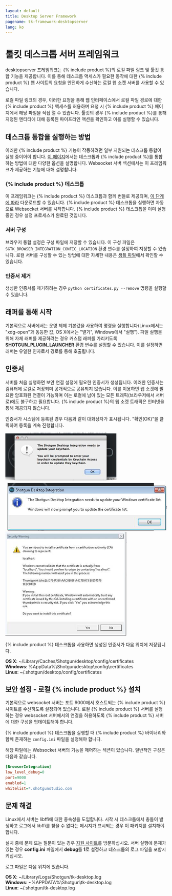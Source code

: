 ```yaml
---
layout: default
title: Desktop Server Framework
pagename: tk-framework-desktopserver
lang: ko
---
```


# 툴킷 데스크톱 서버 프레임워크

desktopserver 프레임워크는 {% include product %}의 로컬 파일 링크 및 툴킷 통합 기능을 제공합니다.  이를 통해 데스크톱 액세스가 필요한 동작에 대한 {% include product %} 웹 사이트의 요청을 안전하게 수신하는 로컬 웹 소켓 서버를 사용할 수 있습니다.

로컬 파일 링크의 경우, 이러한 요청을 통해 웹 인터페이스에서 로컬 파일 경로에 대한 {% include product %} 액세스를 허용하며 요청 시 {% include product %} 페이지에서 해당 파일을 직접 열 수 있습니다.
툴킷의 경우 {% include product %}를 통해 지정된 엔티티에 대해 등록된 파이프라인 액션을 확인하고 이를 실행할 수 있습니다.

## 데스크톱 통합을 실행하는 방법

이러한 {% include product %} 기능이 작동하려면 일부 지원되는 데스크톱 통합이 실행 중이어야 합니다.
[이 페이지](https://developer.shotgridsoftware.com/c79f1656/)에서는 데스크톱과 {% include product %}를 통합하는 방법에 대한 다양한 옵션을 설명합니다.  Websocket 서버 섹션에서는 이 프레임워크가 제공하는 기능에 대해 설명합니다.

### {% include product %} 데스크톱

이 프레임워크는 {% include product %} 데스크톱과 함께 번들로 제공되며, [이 단계에 따라](https://developer.shotgridsoftware.com/d587be80/#installation-of-desktop) 다운로드할 수 있습니다. {% include product %} 데스크톱을 실행하면 자동으로 Websocket 서버를 시작합니다.  {% include product %} 데스크톱을 이미 실행 중인 경우 설정 프로세스가 완료된 것입니다.

### 서버 구성

브라우저 통합 설정은 구성 파일에 저장할 수 있습니다. 이 구성 파일은 `SGTK_BROWSER_INTEGRATION_CONFIG_LOCATION` 환경 변수를 설정하여 지정할 수 있습니다. 로컬 서버를 구성할 수 있는 방법에 대한 자세한 내용은 [샘플 파일](https://github.com/shotgunsoftware/tk-framework-desktopserver/blob/master/app/config.ini.example)에서 확인할 수 있습니다.

### 인증서 제거

생성한 인증서를 제거하려는 경우 `python certificates.py --remove` 명령을 실행할 수 있습니다.

## 래퍼를 통해 시작

기본적으로 서버에서는 운영 체제 기본값을 사용하여 명령을 실행합니다(Linux에서는 "xdg-open"과 동등한 값, OS X에서는 "열기", Windows에서 "실행"). 파일 실행을 위해 자체 래퍼를 제공하려는 경우 커스텀 래퍼를 가리키도록 **SHOTGUN_PLUGIN_LAUNCHER** 환경 변수를 설정할 수 있습니다. 이를 설정하면 래퍼는 유일한 인자로서 경로를 통해 호출됩니다.

## 인증서

서버를 처음 실행하면 보안 연결 설정에 필요한 인증서가 생성됩니다. 이러한 인증서는 컴퓨터에 로컬로 저장되며 공개적으로 공유되지 않습니다.
이를 이용하면 웹 소켓에 필요한 암호화된 연결이 가능하며 이는 로컬에 남아 있는 모든 트래픽(브라우저에서 서버로)에도 불구하고 필요합니다. {% include product %}의 웹 소켓 트래픽은 인터넷을 통해 제공되지 않습니다.

인증서가 시스템에 등록된 경우 다음과 같이 대화상자가 표시됩니다.
"확인(OK)"을 클릭하여 등록을 계속 진행합니다.

![](images/osx_warning_1.jpg)![](images/windows_warning_1.jpg)![](images/windows_warning_2.jpg)


{% include product %} 데스크톱을 사용하면 생성된 인증서가 다음 위치에 저장됩니다.

**OS X**: ~/Library/Caches/Shotgun/desktop/config/certificates<br/>**Windows**: %AppData%\Shotgun\desktop\config\certificates<br/>**Linux**: ~/.shotgun/desktop/config/certificates<br/>

## 보안 설정 - 로컬 {% include product %} 설치

기본적으로 websocket 서버는 포트 9000에서 호스트되는 {% include product %} 사이트를 수신하도록 설정되어 있습니다.
로컬 {% include product %} 서버를 실행하는 경우 websocket 서버에서의 연결을 허용하도록 {% include product %} 서버에 대한 구성을 업데이트해야 합니다.

{% include product %} 데스크톱을 실행할 때 {% include product %} 바이너리와 함께 존재하는 ```config.ini``` 파일을 설정해야 합니다.

해당 파일에는 Websocket 서버의 기능을 제어하는 섹션이 있습니다.
일반적인 구성은 다음과 같습니다.

```ini
[BrowserIntegration]
low_level_debug=0
port=9000
enabled=1
whitelist=*.shotgunstudio.com
```

## 문제 해결

Linux에서 서버는 libffi에 대한 종속성을 도입합니다.  시작 시 데스크톱에서 충돌이 발생하고 로그에서 libffi를 찾을 수 없다는 메시지가 표시되는 경우 이 패키지를 설치해야 합니다.

설치 중에 문제 또는 질문이 있는 경우 [지원 사이트](https://knowledge.autodesk.com/ko/contact-support)를 방문하십시오.  서버 실행에 문제가 있는 경우 **config.ini** 파일에서 **debug**를 **1**로 설정하고 데스크톱의 로그 파일을 포함시키십시오.

로그 파일은 다음 위치에 있습니다.

**OS X**: ~/Library/Logs/Shotgun/tk-desktop.log<br/>**Windows**: ~\%APPDATA%\Shotgun\tk-desktop.log<br/>**Linux**: ~/.shotgun/tk-desktop.log<br/>
